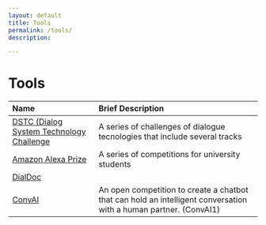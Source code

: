 ```yaml
---
layout: default
title: Tools
permalink: /tools/
description: 

---
```


# Tools

| Name | Brief Description |
|:---|:---|
| [DSTC (Dialog System Technology Challenge](https://dstc10.dstc.community/home) | A series of challenges of dialogue tecnologies that include several tracks |
| [Amazon Alexa Prize](https://www.amazon.science/alexa-prize) | A series of competitions for university students             |
| [DialDoc](https://doc2dial.github.io/workshop2022/)          |                                                              |
| [ConvAI](https://convai.io/)                                 | An open competition to create a chatbot that can hold an intelligent conversation with a human partner. (ConvAI1) |


